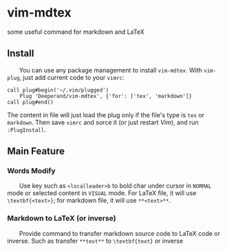 # vim-mdtex
some useful command for markdown and LaTeX

## Install
&emsp;&emsp;You can use any package management to install `vim-mdtex`. With `vim-plug`, just add current code to your `vimrc`:

```vim
call plug#begin('~/.vim/plugged')
    Plug 'Deeperand/vim-mdtex', {'for': ['tex', 'markdown']}
call plug#end()
```

The content in file will just load the plug only if the file's type is `tex` or `markdown`. Then save `vimrc` and sorce it (or just restart *Vim*), and run `:PlugInstall`.

## Main Feature
### Words Modify
&emsp;&emsp;Use key such as `<localleader>b` to bold char under cursor in `NORMAL` mode or selected content in `VISUAL` mode. For LaTeX file, it will use `\textbf{<text>}`; for markdown file, it will use `**<text>**`.

### Markdown to LaTeX (or inverse)
&emsp;&emsp;Provide command to transfer markdown source code to LaTeX code or inverse. Such as transfer `**text**` to `\textbf{text}` or inverse
